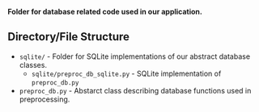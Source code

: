 **Folder for database related code used in our application.**

## Directory/File Structure
- `sqlite/` - Folder for SQLite implementations of our abstract database classes.
    - `sqlite/preproc_db_sqlite.py` - SQLite implementation of `preproc_db.py`
- `preproc_db.py` - Abstarct class describing database functions used in preprocessing.
